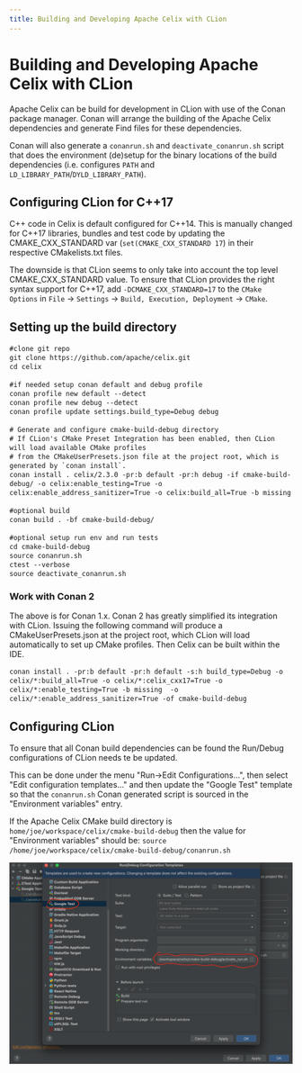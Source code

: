```yaml
---
title: Building and Developing Apache Celix with CLion
---
```


<!--
Licensed to the Apache Software Foundation (ASF) under one or more
contributor license agreements.  See the NOTICE file distributed with
this work for additional information regarding copyright ownership.
The ASF licenses this file to You under the Apache License, Version 2.0
(the "License"); you may not use this file except in compliance with
the License.  You may obtain a copy of the License at
   
    http://www.apache.org/licenses/LICENSE-2.0

Unless required by applicable law or agreed to in writing, software
distributed under the License is distributed on an "AS IS" BASIS,
WITHOUT WARRANTIES OR CONDITIONS OF ANY KIND, either express or implied.
See the License for the specific language governing permissions and
limitations under the License.
-->

# Building and Developing Apache Celix with CLion
Apache Celix can be build for development in CLion with use of the Conan package manager.
Conan will arrange the building of the Apache Celix dependencies and generate Find<package> files for these dependencies.

Conan will also generate a `conanrun.sh` and `deactivate_conanrun.sh` script that does the environment (de)setup for the 
binary locations of the build dependencies (i.e. configures `PATH` and `LD_LIBRARY_PATH`/`DYLD_LIBRARY_PATH`).

## Configuring CLion for C++17
C++ code in Celix is default configured for C++14. This is manually changed for C++17 libraries, bundles and test code
by updating the CMAKE_CXX_STANDARD var (`set(CMAKE_CXX_STANDARD 17`) in their respective CMakelists.txt files.

The downside is that CLion seems to only take into account the top level CMAKE_CXX_STANDARD value.
To ensure that CLion provides the right syntax support for C++17, add `-DCMAKE_CXX_STANDARD=17` to the `CMake Options`
in `File` -> `Settings` -> `Build, Execution, Deployment` -> `CMake`.

## Setting up the build directory
```shell
#clone git repo
git clone https://github.com/apache/celix.git
cd celix

#if needed setup conan default and debug profile
conan profile new default --detect
conan profile new debug --detect
conan profile update settings.build_type=Debug debug

# Generate and configure cmake-build-debug directory
# If CLion's CMake Preset Integration has been enabled, then CLion will load available CMake profiles 
# from the CMakeUserPresets.json file at the project root, which is generated by `conan install`.
conan install . celix/2.3.0 -pr:b default -pr:h debug -if cmake-build-debug/ -o celix:enable_testing=True -o celix:enable_address_sanitizer=True -o celix:build_all=True -b missing

#optional build
conan build . -bf cmake-build-debug/

#optional setup run env and run tests
cd cmake-build-debug
source conanrun.sh 
ctest --verbose
source deactivate_conanrun.sh 
```

### Work with Conan 2

The above is for Conan 1.x. 
Conan 2 has greatly simplified its integration with CLion. 
Issuing the following command will produce a CMakeUserPresets.json at the project root, which CLion will load automatically to set up CMake profiles. 
Then Celix can be built within the IDE.

```shell
conan install . -pr:b default -pr:h default -s:h build_type=Debug -o celix/*:build_all=True -o celix/*:celix_cxx17=True -o celix/*:enable_testing=True -b missing  -o celix/*:enable_address_sanitizer=True -of cmake-build-debug
```

## Configuring CLion
To ensure that all Conan build dependencies can be found the Run/Debug configurations of CLion needs te be updated.

This can be done under the menu "Run->Edit Configurations...", then select "Edit configuration templates..." and
then update the "Google Test" template so that the `conanrun.sh` Conan generated script is sourced in the 
"Environment variables" entry. 

If the Apache Celix CMake build directory is `home/joe/workspace/celix/cmake-build-debug` then the value for 
"Environment variables" should be: `source /home/joe/workspace/celix/cmake-build-debug/conanrun.sh`

![Configure CLion](media/clion_run_configuration_template.png)

